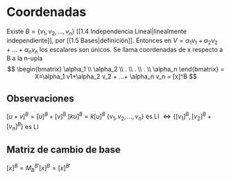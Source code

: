 # Coordenadas
Existe $B= \{v_1, v_2, ..., v_n\}$ [[1.4 Independencia Lineal|linealmente independiente]], por [[1.5 Bases|definición]]. Entonces en $V = \alpha_1 v_1 + \alpha_2v_2+...+\alpha_nv_n$ los escalares son únicos. Se llama coordenadas de x respecto a B a la n-upla $$ \begin{bmatrix}
\alpha_1 \\
\alpha_2 \\
. \\
. \\
. \\
\alpha_n 
\end{bmatrix} = X=\alpha_1 v1+\alpha_2 v_2 + ...+ \alpha_n v_n = [x]^B  $$  
## Observaciones
$[u+v]^B = [u]^B+[v]^B$ 
$[ku]^B= k[u]^B$ 
$\{v_1, v_2, ..., v_n\}$ es LI $\Leftrightarrow \{[v_1]^B , [v_2]^B + [v_n]^B\}$ es LI

## Matriz de cambio de base
$[x]^B = M_B^{B'}[x]^B = [x]^{B'}$ 